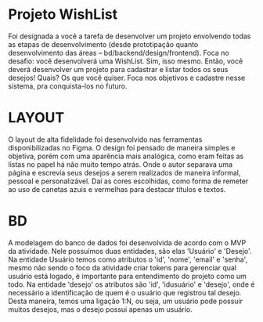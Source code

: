# Projeto WishList
Foi designada a você a tarefa de desenvolver um projeto envolvendo todas as etapas de desenvolvimento (desde prototipação quanto desenvolvimento das áreas – bd/backend/design/frontend). Foca no desafio: você desenvolverá uma WishList. Sim, isso mesmo. Então, você deverá desenvolver um projeto para cadastrar e listar todos os seus desejos! Quais? Os que você quiser. Foca nos objetivos e cadastre nesse sistema, pra conquista-los no futuro.

# LAYOUT

O layout de alta fidelidade foi desenvolvido nas ferramentas disponibilizadas no Figma.
O design foi pensado de maneira simples e objetiva, porém com uma aparência mais analógica, como eram feitas as listas no papel há não muito tempo atrás. Onde o autor separava uma página e escrevia seus desejos a serem realizados de maneira informal, pessoal e personalizável. Daí as cores escolhidas, como forma de remeter ao uso de canetas azuis e vermelhas para destacar títulos e textos.

# BD

A modelagem do banco de dados foi desenvolvida de acordo com o MVP da atividade. Nele possuímos duas entidades, são elas 'Usuário' e 'Desejo'.
Na entidade Usuário temos como atributos o 'id', 'nome', 'email' e 'senha', mesmo não sendo o foco da atividade criar tokens para gerenciar qual usuário está logado, é importante para entendimento do projeto como um todo.
Na entidade 'desejo' os atributos são 'id', 'idusuário' e 'desejo', onde é necessário a identificação de quem é o usuário que registrou tal desejo. Desta maneira, temos uma ligação 1:N, ou seja, um usuário pode possuir muitos desejos, mas o desejo possui apenas um usuário.
